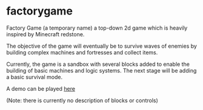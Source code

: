 # factorygame

Factory Game (a temporary name) a top-down 2d game which is heavily inspired by Minecraft redstone.

The objective of the game will eventually be to survive waves of enemies by building complex machines and fortresses and collect items.

Currently, the game is a sandbox with several blocks added to enable the building of basic machines and logic systems. The next stage will be adding a basic survival mode.

A demo can be played [here](https://proto.myaumyau.dev/misc/factorygame/)

(Note: there is currently no description of blocks or controls)
